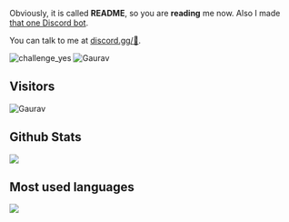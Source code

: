 Obviously, it is called **README**, so you are **reading** me now. Also I made [that one Discord bot](https://discord.com/oauth2/authorize?client_id=825617171589759006&permissions=2113268958&redirect_uri=https://discord.gg/2JrxEPtszD&response_type=code&scope=bot).

You can talk to me at [discord.gg/:eyes:](https://discord.gg/2JrxEPtszD).

![challenge_yes](https://i.alexflipnote.dev/4h93guy.png)
![Gaurav](https://github.com/Shadowaf/Shadowaf/blob/main/dance.gif)

## Visitors
![Gaurav](https://profile-counter.glitch.me/Shadowaf/count.svg)

</span>

<span float="center" height=200>
  <h2>Github Stats</h2>
<img src="https://github-readme-stats.vercel.app/api?username=Shadowaf&show_icons=true&count_private=true&title_color=d1eaff&text_color=f2f9ff&icon_color=a3b9cc&bg_color=6e7e91" float="left" />
  <h2>Most used languages</h2>
<img src="https://github-readme-stats.vercel.app/api/top-langs?username=Shadowaf&show_icons=true&title_color=d1eaff&text_color=f2f9ff&icon_color=a3b9cc&bg_color=475159" float="right" />
</span>
